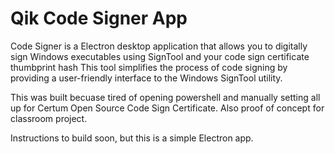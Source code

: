 # Qik Code Signer App
Code Signer is a Electron desktop application that allows you to digitally sign Windows executables using SignTool and your code sign certificate thumbprint hash  This tool simplifies the process of code signing by providing a user-friendly interface to the Windows SignTool utility.

This was built becuase tired of opening powershell and manually setting all up for Certum Open Source Code Sign Certificate. Also proof of concept for classroom project.

Instructions to build soon, but this is a simple Electron app.
